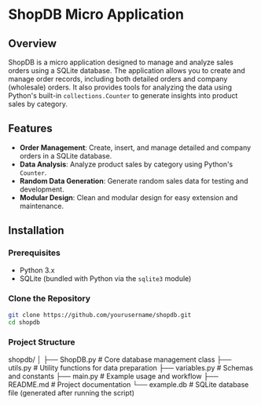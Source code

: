# ShopDB Micro Application

## Overview

ShopDB is a micro application designed to manage and analyze sales orders using a SQLite database. The application allows you to create and manage order records, including both detailed orders and company (wholesale) orders. It also provides tools for analyzing the data using Python's built-in `collections.Counter` to generate insights into product sales by category.

## Features

- **Order Management**: Create, insert, and manage detailed and company orders in a SQLite database.
- **Data Analysis**: Analyze product sales by category using Python's `Counter`.
- **Random Data Generation**: Generate random sales data for testing and development.
- **Modular Design**: Clean and modular design for easy extension and maintenance.

## Installation

### Prerequisites

- Python 3.x
- SQLite (bundled with Python via the `sqlite3` module)

### Clone the Repository

```bash
git clone https://github.com/yourusername/shopdb.git
cd shopdb
```

### Project Structure

shopdb/
│
├── ShopDB.py           # Core database management class
├── utils.py            # Utility functions for data preparation
├── variables.py        # Schemas and constants
├── main.py             # Example usage and workflow
├── README.md           # Project documentation
└── example.db          # SQLite database file (generated after running the script)